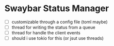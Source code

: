 # Swaybar Status Manager

- [ ] customizable through a config file (toml maybe)
- [ ] thread for writing the status from a queue
- [ ] thread for handle the client events
- [ ] should i use tokio for this (or jsut use threads)
